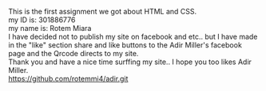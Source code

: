 This is the first assignment we got about HTML and CSS. <br>
my ID is: 301886776<br>
my name is: Rotem Miara<br>
I have decided not to publish my site on facebook and etc.. but I have made in the "like" section share and like buttons to the Adir Miller's facebook page
and the Qrcode directs to my site.<br>
Thank you and have a nice time surffing my site.. I hope you too likes Adir Miller.<br>
https://github.com/rotemmi4/adir.git

